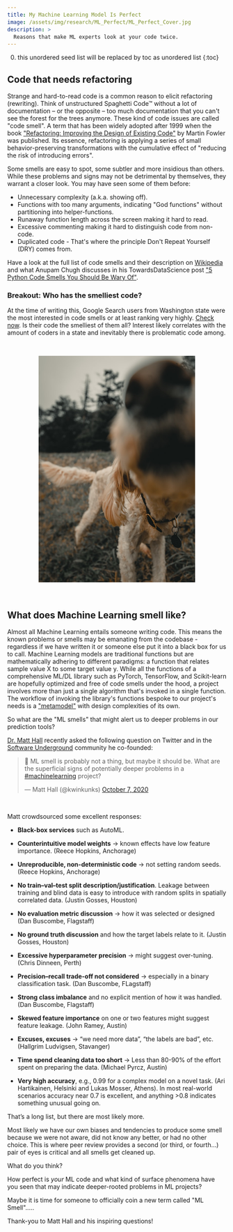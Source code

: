 ```yaml
---
title: My Machine Learning Model Is Perfect
image: /assets/img/research/ML_Perfect/ML_Perfect_Cover.jpg
description: > 
  Reasons that make ML experts look at your code twice.
---
```


0. this unordered seed list will be replaced by toc as unordered list
{:toc}

## Code that needs refactoring

Strange and hard-to-read code is a common reason to elicit refactoring (rewriting).
Think of unstructured Spaghetti Code&trade; without a lot of documentation &#8211; or the opposite &#8211; too much documentation that you can't see the forest for the trees anymore.
These kind of code issues are called "code smell".
A term that has been widely adopted after 1999 when the book <a href="https://martinfowler.com/books/refactoring.html" target="_blank">"Refactoring: Improving the Design of Existing Code"</a> by Martin Fowler was published.
Its essence, refactoring is applying a series of small behavior-preserving transformations with the cumulative effect of "reducing the risk of introducing errors".


Some smells are easy to spot, some subtler and more insidious than others.
While these problems and signs may not be detrimental by themselves, they warrant a closer look.
You may have seen some of them before:

- Unnecessary complexity (a.k.a. showing off).
- Functions with too many arguments, indicating "God functions" without partitioning into helper-functions.
- Runaway function length across the screen making it hard to read.
- Excessive commenting making it hard to distinguish code from non-code.
- Duplicated code - That's where the principle Don't Repeat Yourself (DRY) comes from.

Have a look at the full list of code smells and their description on <a href="https://en.wikipedia.org/wiki/Code_smell" target="_blank">Wikipedia</a> and what Anupam Chugh discusses in his TowardsDataScience post <a href="https://towardsdatascience.com/5-python-code-smells-you-should-be-wary-of-c48cc0eb9d8b" target="_blank">"5 Python Code Smells You Should Be Wary Of"</a>.


### Breakout: Who has the smelliest code?

At the time of writing this, Google Search users from Washington state were the most interested in code smells or at least ranking very highly. <a href="https://trends.google.com/trends/explore?date=all&geo=US&q=%2Fm%2F01h_xq" target="_blank">Check now</a>. 
Is their code the smelliest of them all? Interest likely correlates with the amount of coders in a state and inevitably there is problematic code among.

<br>
<p align="center"><img src="/assets/img/research/ML_Perfect/ML_perfect_dog.jpg" alt="Christian Haller ML_Perfect dog" style="width:360px"></p>
<br>

## What does Machine Learning smell like?

Almost all Machine Learning entails someone writing code.
This means the known problems or smells may be emanating from the codebase - regardless if we have written it or someone else put it into a black box for us to call.
Machine Learning models are traditional functions but are mathematically adhering to different paradigms: a function that relates sample value X to some target value y.
While all the functions of a comprehensive ML/DL library such as PyTorch, TensorFlow, and Scikit-learn are hopefully optimized and free of code smells under the hood, a project involves more than just a single algorithm that's invoked in a single function.
The workflow of invoking the library's functions bespoke to our project's needs is a <a href="https://en.wikipedia.org/wiki/Metamodeling" target="_blank">"metamodel"</a> with design complexities of its own.

So what are the "ML smells" that might alert us to deeper problems in our prediction tools?

<a href="https://agilescientific.com/who" target="_blank">Dr. Matt Hall</a> recently asked the following question on Twitter and in the <a href="https://softwareunderground.org/" target="_blank">Software Underground</a> community he co-founded:

<blockquote class="twitter-tweet"><p lang="en" dir="ltr">🐽 ML smell is probably not a thing, but maybe it should be. What are the superficial signs of potentially deeper problems in a <a href="https://twitter.com/hashtag/machinelearning?src=hash&amp;ref_src=twsrc%5Etfw">#machinelearning</a> project?</p>&mdash; Matt Hall (@kwinkunks) <a href="https://twitter.com/kwinkunks/status/1313841986886152194?ref_src=twsrc%5Etfw" target="_blank">October 7, 2020</a></blockquote> <script async src="https://platform.twitter.com/widgets.js" charset="utf-8"></script> 

<br>

Matt crowdsourced some excellent responses:

- **Black-box services** such as AutoML.

- **Counterintuitive model weights** -> known effects have low feature importance. (Reece Hopkins, Anchorage)

- **Unreproducible, non-deterministic code** -> not setting random seeds. (Reece Hopkins, Anchorage)

- **No train–val–test split description/justification**. Leakage between training and blind data is easy to introduce with random splits in spatially correlated data. (Justin Gosses, Houston)

- **No evaluation metric discussion** -> how it was selected or designed (Dan Buscombe, Flagstaff)

- **No ground truth discussion** and how the target labels relate to it. (Justin Gosses, Houston)

- **Excessive hyperparameter precision** -> might suggest over-tuning. (Chris Dinneen, Perth)

- **Precision–recall trade-off not considered** -> especially in a binary classification task. (Dan Buscombe, FLagstaff)

- **Strong class imbalance** and no explicit mention of how it was handled. (Dan Buscombe, Flagstaff)

- **Skewed feature importance** on one or two features might suggest feature leakage. (John Ramey, Austin)

- **Excuses, excuses** -> “we need more data”, “the labels are bad”, etc. (Hallgrim Ludvigsen, Stavanger)

- **Time spend cleaning data too short** -> Less than 80-90% of the effort spent on preparing the data. (Michael Pyrcz, Austin)

- **Very high accuracy**, e.g., 0.99 for a complex model on a novel task. (Ari Hartikainen, Helsinki and Lukas Mosser, Athens). In most real-world scenarios accuracy near 0.7 is excellent, and anything >0.8 indicates something unusual going on.

That’s a long list, but there are most likely more.

Most likely we have our own biases and tendencies to produce some smell because we were not aware, did not know any better, or had no other choice.
This is where peer review provides a second (or third, or fourth...) pair of eyes is critical and all smells get cleaned up.

What do you think?

How perfect is *your* ML code and what kind of surface phenomena have you seen that may indicate deeper-rooted problems in ML projects?

Maybe it is time for someone to officially coin a new term called "ML Smell".....

Thank-you to Matt Hall and his inspiring questions!
